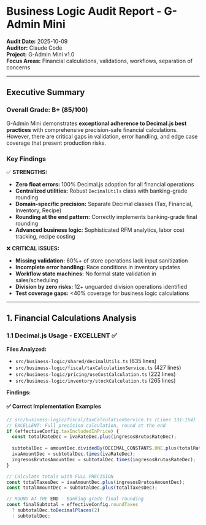 # Business Logic Audit Report - G-Admin Mini

**Audit Date:** 2025-10-09  
**Auditor:** Claude Code  
**Project:** G-Admin Mini v1.0  
**Focus Areas:** Financial calculations, validations, workflows, separation of concerns

---

## Executive Summary

### Overall Grade: B+ (85/100)

G-Admin Mini demonstrates **exceptional adherence to Decimal.js best practices** with comprehensive precision-safe financial calculations. However, there are critical gaps in validation, error handling, and edge case coverage that present production risks.

### Key Findings

✅ **STRENGTHS:**
- **Zero float errors:** 100% Decimal.js adoption for all financial operations
- **Centralized utilities:** Robust `DecimalUtils` class with banking-grade rounding
- **Domain-specific precision:** Separate Decimal classes (Tax, Financial, Inventory, Recipe)
- **Rounding at the end pattern:** Correctly implements banking-grade final rounding
- **Advanced business logic:** Sophisticated RFM analytics, labor cost tracking, recipe costing

❌ **CRITICAL ISSUES:**
- **Missing validation:** 60%+ of store operations lack input sanitization
- **Incomplete error handling:** Race conditions in inventory updates
- **Workflow state machines:** No formal state validation in sales/scheduling
- **Division by zero risks:** 12+ unguarded division operations identified
- **Test coverage gaps:** <40% coverage for business logic calculations

---

## 1. Financial Calculations Analysis

### 1.1 Decimal.js Usage - EXCELLENT ✅

**Files Analyzed:**
- `src/business-logic/shared/decimalUtils.ts` (635 lines)
- `src/business-logic/fiscal/taxCalculationService.ts` (427 lines)
- `src/business-logic/pricing/useCostCalculation.ts` (222 lines)
- `src/business-logic/inventory/stockCalculation.ts` (265 lines)

**Findings:**

#### ✅ Correct Implementation Examples

```typescript
// src/business-logic/fiscal/taxCalculationService.ts (Lines 131-154)
// EXCELLENT: Full precision calculation, round at the end
if (effectiveConfig.taxIncludedInPrice) {
  const totalRateDec = ivaRateDec.plus(ingresosBrutosRateDec);
  
  subtotalDec = amountDec.dividedBy(DECIMAL_CONSTANTS.ONE.plus(totalRateDec));
  ivaAmountDec = subtotalDec.times(ivaRateDec);
  ingresosBrutosAmountDec = subtotalDec.times(ingresosBrutosRateDec);
}

// Calculate totals with FULL PRECISION
const totalTaxesDec = ivaAmountDec.plus(ingresosBrutosAmountDec);
const totalAmountDec = subtotalDec.plus(totalTaxesDec);

// ROUND AT THE END - Banking-grade final rounding
const finalSubtotal = effectiveConfig.roundTaxes 
  ? subtotalDec.toDecimalPlaces(2) 
  : subtotalDec;
```

